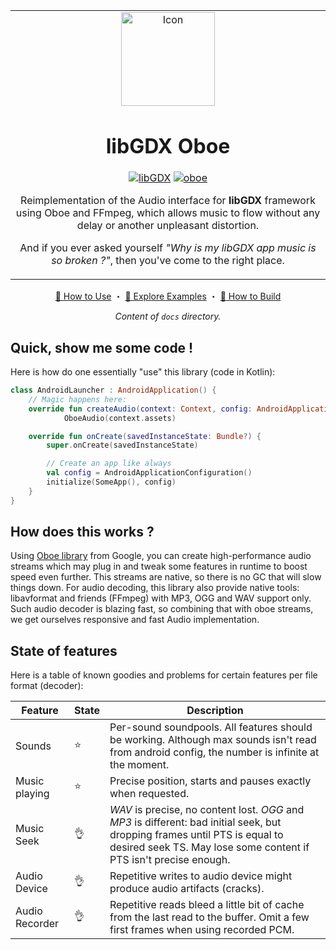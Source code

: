 <table align="center"><tr><td align="center" width="9999">
<img src="/icon.png" align="center" width="150" alt="Icon">

# libGDX Oboe

[![libGDX](https://img.shields.io/badge/libGDX-1.13.1-yellow.svg)](https://github.com/libgdx/libgdx/releases/tag/1.13.1)
[![oboe](https://img.shields.io/badge/oboe-1.9.3-yellow.svg)](https://github.com/google/oboe/releases/tag/1.9.3)

Reimplementation of the Audio interface for **libGDX** framework using Oboe and FFmpeg, which allows music to flow without any delay or another unpleasant distortion.

And if you ever asked yourself *"Why is my libGDX app music is so broken ?"*, then you've come to the right place.

</td></tr></table>

<div align="center">

[🔰 How to Use][usage] ・ [🎺 Explore Examples][examples] ・ [🚜 How to Build][build]

*Content of `docs` directory.*
</div>

## Quick, show me some code !

Here is how do one essentially "use" this library (code in Kotlin):

```kotlin
class AndroidLauncher : AndroidApplication() {
    // Magic happens here:
    override fun createAudio(context: Context, config: AndroidApplicationConfiguration): AndroidAudio =
            OboeAudio(context.assets)

    override fun onCreate(savedInstanceState: Bundle?) {
        super.onCreate(savedInstanceState)

        // Create an app like always
        val config = AndroidApplicationConfiguration()
        initialize(SomeApp(), config)
    }
}
```

## How does this works ?

Using [Oboe library][oboe] from Google, you can create high-performance audio streams which may plug in and tweak some features in runtime to boost speed even further.
This streams are native, so there is no GC that will slow things down.
For audio decoding, this library also provide native tools: libavformat and friends (FFmpeg) with MP3, OGG and WAV support only.
Such audio decoder is blazing fast, so combining that with oboe streams, we get ourselves responsive and fast Audio implementation.

## State of features

Here is a table of known goodies and problems for certain features per file format (decoder):

|Feature|State|Description|
|-------|-----|-----------|
|Sounds|⭐|Per-sound soundpools. All features should be working. Although max sounds isn't read from android config, the number is infinite at the moment.
|Music playing|⭐|Precise position, starts and pauses exactly when requested.|
|Music Seek|👌|_WAV_ is precise, no content lost. _OGG_ and _MP3_ is different: bad initial seek, but dropping frames until PTS is equal to desired seek TS. May lose some content if PTS isn't precise enough.|
|Audio Device|👌|Repetitive writes to audio device might produce audio artifacts (cracks).|
|Audio Recorder|👌|Repetitive reads bleed a little bit of cache from the last read to the buffer. Omit a few first frames when using recorded PCM.|

[oboe]: https://github.com/google/oboe
[libgdx]: https://github.com/libgdx/libgdx
[usage]: /docs/Usage.md
[examples]: /docs/Examples.md
[build]: /docs/Build.md
